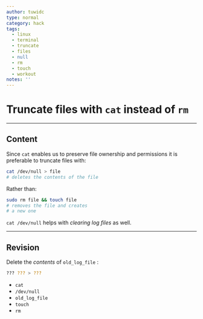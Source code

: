 ```yaml
---
author: tuwidc
type: normal
category: hack
tags:
  - linux
  - terminal
  - truncate
  - files
  - null
  - rm
  - touch
  - workout
notes: ''
---
```


# Truncate files with `cat` instead of `rm`


---

## Content

Since `cat` enables us to preserve file ownership and permissions it is preferable to truncate files with:

```bash
cat /dev/null > file
# deletes the contents of the file
```

Rather than:

```bash
sudo rm file && touch file
# removes the file and creates
# a new one
```

`cat /dev/null` helps with *clearing log files* as well.


---

## Revision

Delete the *contents* of `old_log_file` :

```bash
??? ??? > ???
```

* `cat`
* `/dev/null`
* `old_log_file`
* `touch`
* `rm`
